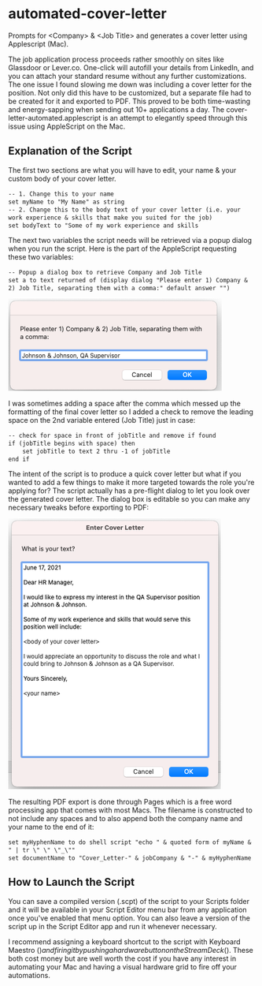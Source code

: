 # automated-cover-letter
Prompts for &lt;Company> &amp; &lt;Job Title> and generates a cover letter using Applescript (Mac). 

The job application process proceeds rather smoothly on sites like Glassdoor or Lever.co. One-click will autofill your details from LinkedIn, and you can attach your standard resume without any further customizations. The one issue I found slowing me down was including a cover letter for the position. Not only did this have to be customized, but a separate file had to be created for it and exported to PDF. This proved to be both time-wasting and energy-sapping when sending out 10+ applications a day. The cover-letter-automated.applescript is an attempt to elegantly speed through this issue using AppleScript on the Mac.

## Explanation of the Script
The first two sections are what you will have to edit, your name & your custom body of your cover letter.
```applescript
-- 1. Change this to your name
set myName to "My Name" as string
-- 2. Change this to the body text of your cover letter (i.e. your work experience & skills that make you suited for the job)
set bodyText to "Some of my work experience and skills 
```
The next two variables the script needs will be retrieved via a popup dialog when you run the script. Here is the part of the AppleScript requesting these two variables:

```applescript
-- Popup a dialog box to retrieve Company and Job Title
set a to text returned of (display dialog "Please enter 1) Company & 2) Job Title, separating them with a comma:" default answer "")
```
![alt text](https://github.com/geopor/automated-cover-letter/blob/main/enter-company-job.png?raw=true)

I was sometimes adding a space after the comma which messed up the formatting of the final cover letter so I added a check to remove the leading space on the 2nd variable entered (Job Title) just in case:
```applescript
-- check for space in front of jobTitle and remove if found
if (jobTitle begins with space) then
	set jobTitle to text 2 thru -1 of jobTitle
end if
```
The intent of the script is to produce a quick cover letter but what if you wanted to add a few things to make it more targeted towards the role you're applying for? The script actually has a pre-flight dialog to let you look over the generated cover letter. The dialog box is editable so you can make any necessary tweaks before exporting to PDF:

![alt text](https://github.com/geopor/automated-cover-letter/blob/main/enter-cover-letter.png?raw=true)

The resulting PDF export is done through Pages which is a free word processing app that comes with most Macs. The filename is constructed to not include any spaces and to also append both the company name and your name to the end of it:

```applescript
set myHyphenName to do shell script "echo " & quoted form of myName & " | tr \" \" \"_\""
set documentName to "Cover_Letter-" & jobCompany & "-" & myHyphenName
```

## How to Launch the Script
You can save a compiled version (.scpt) of the script to your Scripts folder and it will be available in your Script Editor menu bar from any application once you've enabled that menu option. You can also leave a version of the script up in the Script Editor app and run it whenever necessary.

I recommend assigning a keyboard shortcut to the script with Keyboard Maestro ($) and firing it by pushing a hardware button on the Stream Deck ($). These both cost money but are well worth the cost if you have any interest in automating your Mac and having a visual hardware grid to fire off your automations.
